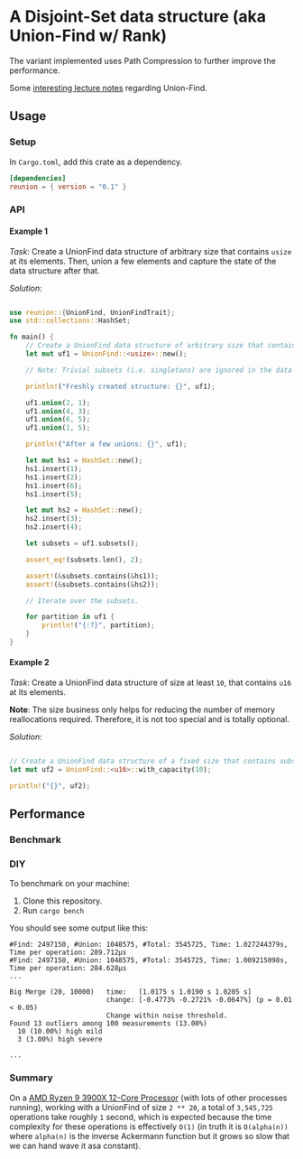 # A Disjoint-Set data structure (aka Union-Find w/ Rank)

The variant implemented uses Path Compression to further improve the performance.

Some [interesting lecture notes](https://www.cs.cmu.edu/~avrim/451f13/lectures/lect0912.pdf) regarding Union-Find.

## Usage

### Setup

In `Cargo.toml`, add this crate as a dependency.

```toml
[dependencies]
reunion = { version = "0.1" }
```
### API

#### Example 1

*Task*: Create a UnionFind data structure of arbitrary size that contains `usize` at its elements.
Then, union a few elements and capture the state of the data structure after that.

*Solution*: 

```rust

use reunion::{UnionFind, UnionFindTrait};
use std::collections::HashSet;

fn main() {
    // Create a UnionFind data structure of arbitrary size that contains subsets of usizes.
    let mut uf1 = UnionFind::<usize>::new();

    // Note: Trivial subsets (i.e. singletons) are ignored in the data structure because they can always be calculated based on the state and the context.

    println!("Freshly created structure: {}", uf1);

    uf1.union(2, 1);
    uf1.union(4, 3);
    uf1.union(6, 5);
    uf1.union(1, 5);

    println!("After a few unions: {}", uf1);

    let mut hs1 = HashSet::new();
    hs1.insert(1);
    hs1.insert(2);
    hs1.insert(6);
    hs1.insert(5);

    let mut hs2 = HashSet::new();
    hs2.insert(3);
    hs2.insert(4);

    let subsets = uf1.subsets();

    assert_eq!(subsets.len(), 2);

    assert!(&subsets.contains(&hs1));
    assert!(&subsets.contains(&hs2));

    // Iterate over the subsets.

    for partition in uf1 {
        println!("{:?}", partition);
    }
}

```

#### Example 2

*Task*: Create a UnionFind data structure of size at least `10`, that contains `u16` at its elements.

**Note**: The size business only helps for reducing the number of memory reallocations required. Therefore, it is not too special and is totally optional.

*Solution*: 

```rust

// Create a UnionFind data structure of a fixed size that contains subsets of u16.
let mut uf2 = UnionFind::<u16>::with_capacity(10);

println!("{}", uf2);

```

## Performance

### Benchmark

### DIY
To benchmark on your machine:

1. Clone this repository.
2. Run `cargo bench`

You should see some output like this:

```
#Find: 2497150, #Union: 1048575, #Total: 3545725, Time: 1.027244379s, Time per operation: 289.712µs
#Find: 2497150, #Union: 1048575, #Total: 3545725, Time: 1.009215098s, Time per operation: 284.628µs
...

Big Merge (20, 10000)   time:   [1.0175 s 1.0190 s 1.0205 s]                                     
                        change: [-0.4773% -0.2721% -0.0647%] (p = 0.01 < 0.05)
                        Change within noise threshold.
Found 13 outliers among 100 measurements (13.00%)
  10 (10.00%) high mild
  3 (3.00%) high severe

...
```

### Summary

On a [AMD Ryzen 9 3900X 12-Core Processor](https://www.amd.com/en/products/cpu/amd-ryzen-9-3900x) (with lots of other processes running),
working with a UnionFind of size `2 ** 20`, a total of `3,545,725` operations take roughly `1` second, which is expected because the time complexity
for these operations is effectively `O(1)` (in truth it is `O(alpha(n))` where `alpha(n)` is the inverse Ackermann function but it grows so slow that we can hand wave it asa constant).
